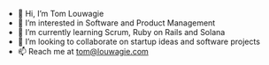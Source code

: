 - 👋 Hi, I’m Tom Louwagie
- 👀 I’m interested in Software and Product Management
- 🌱 I’m currently learning Scrum, Ruby on Rails and Solana
- 💞️ I’m looking to collaborate on startup ideas and software projects
- 📫 Reach me at tom@louwagie.com

